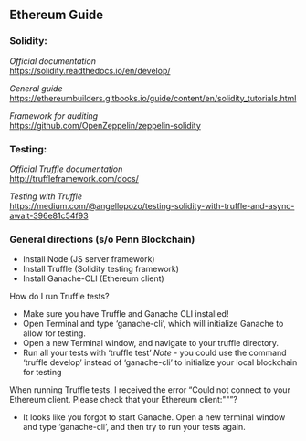 ## Ethereum Guide

### Solidity:
*Official documentation*\
https://solidity.readthedocs.io/en/develop/

*General guide*\
https://ethereumbuilders.gitbooks.io/guide/content/en/solidity_tutorials.html

*Framework for auditing*\
https://github.com/OpenZeppelin/zeppelin-solidity

### Testing: 
*Official Truffle documentation*\
http://truffleframework.com/docs/

*Testing with Truffle* \
https://medium.com/@angellopozo/testing-solidity-with-truffle-and-async-await-396e81c54f93

### General directions (s/o Penn Blockchain)
- Install Node (JS server framework)
- Install Truffle (Solidity testing framework)
- Install Ganache-CLI (Ethereum client)

How do I run Truffle tests?
- Make sure you have Truffle and Ganache CLI installed!
- Open Terminal and type ‘ganache-cli’, which will initialize Ganache to allow for testing. 
- Open a new Terminal window, and navigate to your truffle directory. 
- Run all your tests with ‘truffle test’
*Note* - you could use the command ‘truffle develop’ instead of ‘ganache-cli’ to initialize your local blockchain for testing

When running Truffle tests, I received the error “Could not connect to your Ethereum client. Please check that your Ethereum client:""”?
- It looks like you forgot to start Ganache. Open a new terminal window and type ‘ganache-cli’, and then try to run your tests again.
